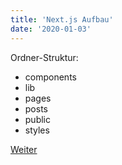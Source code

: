 ```yaml
---
title: 'Next.js Aufbau'
date: '2020-01-03'
---
```


Ordner-Struktur:
- components
- lib
- pages
- posts
- public
- styles

<a href="posts/render">Weiter</a>
